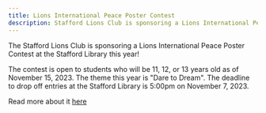 ```yaml
---
title: Lions International Peace Poster Contest
description: Stafford Lions Club is sponsoring a Lions International Peace Poster Contest at Stafford Library
---
```

The Stafford Lions Club is sponsoring a Lions International Peace Poster Contest at the Stafford Library this year!

The contest is open to students who will be 11, 12, or 13 years old as of November 15, 2023. The theme this year is "Dare to Dream". The deadline to drop off entries at the Stafford Library is 5:00pm on November 7, 2023.

Read more about it <a href="/files/2023/Peace Poster Contest.pdf" target="_blank">here</a>
